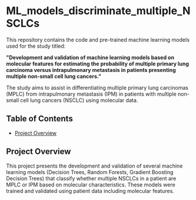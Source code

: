 # ML_models_discriminate_multiple_NSCLCs

This repository contains the code and pre-trained machine learning models used for the study titled:

**"Development and validation of machine learning models based on molecular features for estimating the probability of multiple primary lung carcinoma versus intrapulmonary metastasis in patients presenting multiple non-small cell lung cancers."**

The study aims to assist in differentiating multiple primary lung carcinomas (MPLC) from intrapulmonary metastasis (IPM) in patients with multiple non-small cell lung cancers (NSCLC) using molecular data.

## Table of Contents

- [Project Overview](#project-overview)


## Project Overview

This project presents the development and validation of several machine learning models (Decision Trees, Random Forests, Gradient Boosting Decision Trees) that classify whether multiple NSCLCs in a patient are MPLC or IPM based on molecular characteristics. These models were trained and validated using patient data including molecular features.
